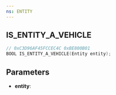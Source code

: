 ```yaml
---
ns: ENTITY
---
```

## IS_ENTITY_A_VEHICLE

```c
// 0xC3D96AF45FCCEC4C 0xBE800B01
BOOL IS_ENTITY_A_VEHICLE(Entity entity);
```

## Parameters
* **entity**:
